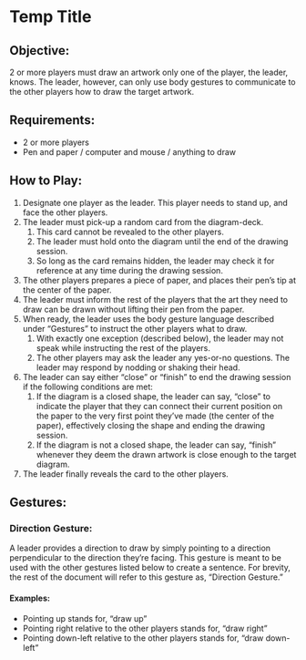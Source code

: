 # Temp Title #

## Objective:

2 or more players must draw an artwork only one of the player, the leader, knows. The leader, however, can only use body gestures to communicate to the other players how to draw the target artwork.

## Requirements:

* 2 or more players
* Pen and paper / computer and mouse / anything to draw

## How to Play:

1. Designate one player as the leader.  This player needs to stand up, and face the other players.
2. The leader must pick-up a random card from the diagram-deck.
	1. This card cannot be revealed to the other players.
	2. The leader must hold onto the diagram until the end of the drawing session.
	3. So long as the card remains hidden, the leader may check it for reference at any time during the drawing session.
3. The other players prepares a piece of paper, and places their pen’s tip at the center of the paper.
4. The leader must inform the rest of the players that the art they need to draw can be drawn without lifting their pen from the paper.
5. When ready, the leader uses the body gesture language described under “Gestures” to instruct the other players what to draw.
	1. With exactly one exception (described below), the leader may not speak while instructing the rest of the players.
	2. The other players may ask the leader any yes-or-no questions.  The leader may respond by nodding or shaking their head.
6. The leader can say either “close” or “finish” to end the drawing session if the following conditions are met:
	1. If the diagram is a closed shape, the leader can say, “close” to indicate the player that they can connect their current position on the paper to the very first point they’ve made (the center of the paper), effectively closing the shape and ending the drawing session.
	2. If the diagram is not a closed shape, the leader can say, “finish” whenever they deem the drawn artwork is close enough to the target diagram.
7. The leader finally reveals the card to the other players.

## Gestures:

### Direction Gesture:

A leader provides a direction to draw by simply pointing to a direction perpendicular to the direction they’re facing.  This gesture is meant to be used with the other gestures listed below to create a sentence.  For brevity, the rest of the document will refer to this gesture as, “Direction Gesture.”

#### Examples:

* Pointing up stands for, “draw up”
* Pointing right relative to the other players stands for, “draw right”
* Pointing down-left relative to the other players stands for, “draw down-left”